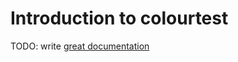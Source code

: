 # Introduction to colourtest

TODO: write [great documentation](http://jacobian.org/writing/what-to-write/)
